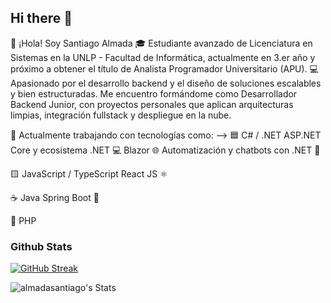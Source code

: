 ## Hi there 👋
👋 ¡Hola! Soy Santiago Almada 
🎓 Estudiante avanzado de Licenciatura en Sistemas en la UNLP - Facultad de Informática, actualmente en 3.er año y próximo a obtener el título de Analista Programador Universitario (APU).
💻 Apasionado por el desarrollo backend y el diseño de soluciones escalables y bien estructuradas. 
Me encuentro formándome como Desarrollador Backend Junior, con proyectos personales que aplican arquitecturas limpias, integración fullstack y despliegue en la nube.

🚀 Actualmente trabajando con tecnologías como:
--> 
    🟦 C# / .NET
        ASP.NET Core y ecosistema .NET 💻
        Blazor 🌐
        Automatización y chatbots con .NET 🤖
    
🟨 JavaScript / TypeScript
    React JS ⚛️

☕ Java
    Spring Boot 🌿

🐘 PHP
  
### Github Stats 
[![GitHub Streak](https://github-readme-streak-stats.herokuapp.com?user=almadasantiago&theme=dark)](https://git.io/streak-stats) 

![almadasantiago's Stats](https://github-readme-stats.vercel.app/api?username=almadasantiago&theme=vue-dark&show_icons=true&hide_border=true&count_private=true)
